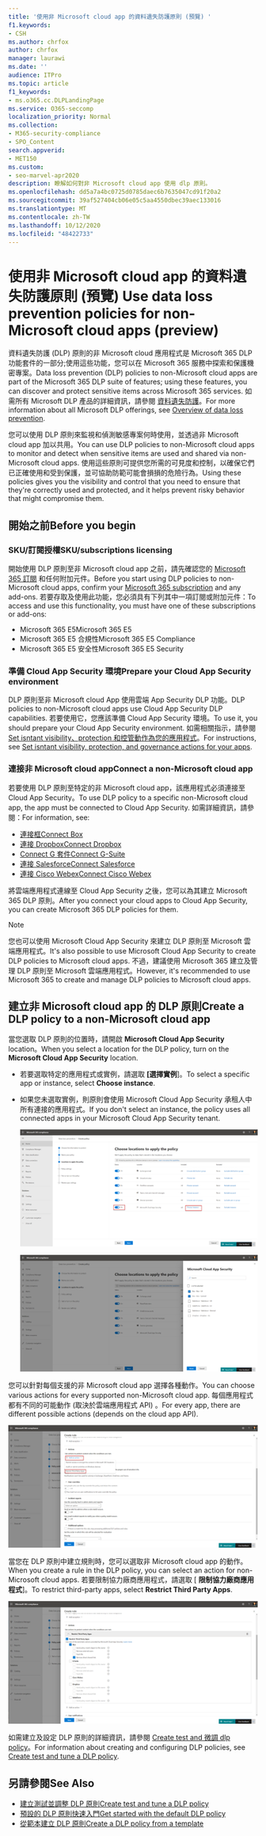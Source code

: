 ```yaml
---
title: '使用非 Microsoft cloud app 的資料遺失防護原則 (預覽) '
f1.keywords:
- CSH
ms.author: chrfox
author: chrfox
manager: laurawi
ms.date: ''
audience: ITPro
ms.topic: article
f1_keywords:
- ms.o365.cc.DLPLandingPage
ms.service: O365-seccomp
localization_priority: Normal
ms.collection:
- M365-security-compliance
- SPO_Content
search.appverid:
- MET150
ms.custom:
- seo-marvel-apr2020
description: 瞭解如何對非 Microsoft cloud app 使用 dlp 原則。
ms.openlocfilehash: dd5a7a4bc0725d0785daec6b7635047cd91f20a2
ms.sourcegitcommit: 39af527404cb06e05c5aa4550dbec39aec133016
ms.translationtype: MT
ms.contentlocale: zh-TW
ms.lasthandoff: 10/12/2020
ms.locfileid: "48422733"
---
```

# <a name="use-data-loss-prevention-policies-for-non-microsoft-cloud-apps-preview"></a><span data-ttu-id="8032c-103">使用非 Microsoft cloud app 的資料遺失防護原則 (預覽) </span><span class="sxs-lookup"><span data-stu-id="8032c-103">Use data loss prevention policies for non-Microsoft cloud apps (preview)</span></span>

<span data-ttu-id="8032c-104">資料遺失防護 (DLP) 原則的非 Microsoft cloud 應用程式是 Microsoft 365 DLP 功能套件的一部分;使用這些功能，您可以在 Microsoft 365 服務中探索和保護機密專案。</span><span class="sxs-lookup"><span data-stu-id="8032c-104">Data loss prevention (DLP) policies to non-Microsoft cloud apps are part of the Microsoft 365 DLP suite of features; using these features, you can discover and protect sensitive items across Microsoft 365 services.</span></span> <span data-ttu-id="8032c-105">如需所有 Microsoft DLP 產品的詳細資訊，請參閱 [資料遺失防護](https://docs.microsoft.com/microsoft-365/compliance/data-loss-prevention-policies?view=o365-worldwide)。</span><span class="sxs-lookup"><span data-stu-id="8032c-105">For more information about all Microsoft DLP offerings, see [Overview of data loss prevention](https://docs.microsoft.com/microsoft-365/compliance/data-loss-prevention-policies?view=o365-worldwide).</span></span>

<span data-ttu-id="8032c-106">您可以使用 DLP 原則來監視和偵測敏感專案何時使用，並透過非 Microsoft cloud app 加以共用。</span><span class="sxs-lookup"><span data-stu-id="8032c-106">You can use DLP policies to non-Microsoft cloud apps to monitor and detect when sensitive items are used and shared via non-Microsoft cloud apps.</span></span> <span data-ttu-id="8032c-107">使用這些原則可提供您所需的可見度和控制，以確保它們已正確使用和受到保護，並可協助防範可能會損損的危險行為。</span><span class="sxs-lookup"><span data-stu-id="8032c-107">Using these policies gives you the visibility and control that you need to ensure that they're correctly used and protected, and it helps prevent risky behavior that might compromise them.</span></span>

## <a name="before-you-begin"></a><span data-ttu-id="8032c-108">開始之前</span><span class="sxs-lookup"><span data-stu-id="8032c-108">Before you begin</span></span>

### <a name="skusubscriptions-licensing"></a><span data-ttu-id="8032c-109">SKU/訂閱授權</span><span class="sxs-lookup"><span data-stu-id="8032c-109">SKU/subscriptions licensing</span></span>

<span data-ttu-id="8032c-110">開始使用 DLP 原則至非 Microsoft cloud app 之前，請先確認您的 [Microsoft 365 訂閱](https://www.microsoft.com/microsoft-365/compare-microsoft-365-enterprise-plans?rtc=1) 和任何附加元件。</span><span class="sxs-lookup"><span data-stu-id="8032c-110">Before you start using DLP policies to non-Microsoft cloud apps, confirm your [Microsoft 365 subscription](https://www.microsoft.com/microsoft-365/compare-microsoft-365-enterprise-plans?rtc=1) and any add-ons.</span></span> <span data-ttu-id="8032c-111">若要存取及使用此功能，您必須具有下列其中一項訂閱或附加元件：</span><span class="sxs-lookup"><span data-stu-id="8032c-111">To access and use this functionality, you must have one of these subscriptions or add-ons:</span></span>

- <span data-ttu-id="8032c-112">Microsoft 365 E5</span><span class="sxs-lookup"><span data-stu-id="8032c-112">Microsoft 365 E5</span></span>
- <span data-ttu-id="8032c-113">Microsoft 365 E5 合規性</span><span class="sxs-lookup"><span data-stu-id="8032c-113">Microsoft 365 E5 Compliance</span></span>
- <span data-ttu-id="8032c-114">Microsoft 365 E5 安全性</span><span class="sxs-lookup"><span data-stu-id="8032c-114">Microsoft 365 E5 Security</span></span>

### <a name="prepare-your-cloud-app-security-environment"></a><span data-ttu-id="8032c-115">準備 Cloud App Security 環境</span><span class="sxs-lookup"><span data-stu-id="8032c-115">Prepare your Cloud App Security environment</span></span>

<span data-ttu-id="8032c-116">DLP 原則至非 Microsoft cloud App 使用雲端 App Security DLP 功能。</span><span class="sxs-lookup"><span data-stu-id="8032c-116">DLP policies to non-Microsoft cloud apps use Cloud App Security DLP capabilities.</span></span> <span data-ttu-id="8032c-117">若要使用它，您應該準備 Cloud App Security 環境。</span><span class="sxs-lookup"><span data-stu-id="8032c-117">To use it, you should prepare your Cloud App Security environment.</span></span> <span data-ttu-id="8032c-118">如需相關指示，請參閱 [Set isntant visibility、protection 和控管動作為您的應用程式](https://docs.microsoft.com/cloud-app-security/getting-started-with-cloud-app-security#step-1-set-instant-visibility-protection-and-governance-actions-for-your-apps)。</span><span class="sxs-lookup"><span data-stu-id="8032c-118">For instructions, see [Set isntant visibility, protection, and governance actions for your apps](https://docs.microsoft.com/cloud-app-security/getting-started-with-cloud-app-security#step-1-set-instant-visibility-protection-and-governance-actions-for-your-apps).</span></span>

### <a name="connect-a-non-microsoft-cloud-app"></a><span data-ttu-id="8032c-119">連接非 Microsoft cloud app</span><span class="sxs-lookup"><span data-stu-id="8032c-119">Connect a non-Microsoft cloud app</span></span>

<span data-ttu-id="8032c-120">若要使用 DLP 原則至特定的非 Microsoft cloud app，該應用程式必須連接至 Cloud App Security。</span><span class="sxs-lookup"><span data-stu-id="8032c-120">To use DLP policy to a specific non-Microsoft cloud app, the app must be connected to Cloud App Security.</span></span> <span data-ttu-id="8032c-121">如需詳細資訊，請參閱：</span><span class="sxs-lookup"><span data-stu-id="8032c-121">For information, see:</span></span>

- [<span data-ttu-id="8032c-122">連接框</span><span class="sxs-lookup"><span data-stu-id="8032c-122">Connect Box</span></span>](https://docs.microsoft.com/cloud-app-security/connect-box-to-microsoft-cloud-app-security)
- [<span data-ttu-id="8032c-123">連接 Dropbox</span><span class="sxs-lookup"><span data-stu-id="8032c-123">Connect Dropbox</span></span>](https://docs.microsoft.com/cloud-app-security/connect-dropbox-to-microsoft-cloud-app-security)
- [<span data-ttu-id="8032c-124">Connect G 套件</span><span class="sxs-lookup"><span data-stu-id="8032c-124">Connect G-Suite</span></span>](https://docs.microsoft.com/cloud-app-security/connect-google-apps-to-microsoft-cloud-app-security)
- [<span data-ttu-id="8032c-125">連接 Salesforce</span><span class="sxs-lookup"><span data-stu-id="8032c-125">Connect Salesforce</span></span>](https://docs.microsoft.com/cloud-app-security/connect-salesforce-to-microsoft-cloud-app-security)
- [<span data-ttu-id="8032c-126">連接 Cisco Webex</span><span class="sxs-lookup"><span data-stu-id="8032c-126">Connect Cisco Webex</span></span>](https://docs.microsoft.com/cloud-app-security/connect-webex-to-microsoft-cloud-app-security)

<span data-ttu-id="8032c-127">將雲端應用程式連線至 Cloud App Security 之後，您可以為其建立 Microsoft 365 DLP 原則。</span><span class="sxs-lookup"><span data-stu-id="8032c-127">After you connect your cloud apps to Cloud App Security, you can create Microsoft 365 DLP policies for them.</span></span>

>[!NOTE]
><span data-ttu-id="8032c-128">您也可以使用 Microsoft Cloud App Security 來建立 DLP 原則至 Microsoft 雲端應用程式。</span><span class="sxs-lookup"><span data-stu-id="8032c-128">It's also possible to use Microsoft Cloud App Security to create DLP policies to Microsoft cloud apps.</span></span> <span data-ttu-id="8032c-129">不過，建議使用 Microsoft 365 建立及管理 DLP 原則至 Microsoft 雲端應用程式。</span><span class="sxs-lookup"><span data-stu-id="8032c-129">However, it's recommended to use Microsoft 365 to create and manage DLP policies to Microsoft cloud apps.</span></span>

## <a name="create-a-dlp-policy-to-a-non-microsoft-cloud-app"></a><span data-ttu-id="8032c-130">建立非 Microsoft cloud app 的 DLP 原則</span><span class="sxs-lookup"><span data-stu-id="8032c-130">Create a DLP policy to a non-Microsoft cloud app</span></span>

<span data-ttu-id="8032c-131">當您選取 DLP 原則的位置時，請開啟 **Microsoft Cloud App Security** location。</span><span class="sxs-lookup"><span data-stu-id="8032c-131">When you select a location for the DLP policy, turn on the **Microsoft Cloud App Security** location.</span></span>

- <span data-ttu-id="8032c-132">若要選取特定的應用程式或實例，請選取 **[選擇實例**]。</span><span class="sxs-lookup"><span data-stu-id="8032c-132">To select a specific app or instance, select **Choose instance**.</span></span>
- <span data-ttu-id="8032c-133">如果您未選取實例，則原則會使用 Microsoft Cloud App Security 承租人中所有連接的應用程式。</span><span class="sxs-lookup"><span data-stu-id="8032c-133">If you don't select an instance, the policy uses all connected apps in your Microsoft Cloud App Security tenant.</span></span>

   ![套用原則的位置](../media/1-dlp-non-microsoft-cloud-app-choose-instance.png)

   ![Box-US 和 Box-General](../media/2-dlp-non-microsoft-cloud-app-box.png)

<span data-ttu-id="8032c-136">您可以針對每個支援的非 Microsoft cloud app 選擇各種動作。</span><span class="sxs-lookup"><span data-stu-id="8032c-136">You can choose various actions for every supported non-Microsoft cloud app.</span></span> <span data-ttu-id="8032c-137">每個應用程式都有不同的可能動作 (取決於雲端應用程式 API) 。</span><span class="sxs-lookup"><span data-stu-id="8032c-137">For every app, there are different possible actions (depends on the cloud app API).</span></span>

![建立規則](../media/3-dlp-non-microsoft-cloud-app-create-rule.png)

<span data-ttu-id="8032c-139">當您在 DLP 原則中建立規則時，您可以選取非 Microsoft cloud app 的動作。</span><span class="sxs-lookup"><span data-stu-id="8032c-139">When you create a rule in the DLP policy, you can select an action for non-Microsoft cloud apps.</span></span> <span data-ttu-id="8032c-140">若要限制協力廠商應用程式，請選取 [ **限制協力廠商應用程式**]。</span><span class="sxs-lookup"><span data-stu-id="8032c-140">To restrict third-party apps, select **Restrict Third Party Apps**.</span></span>

![限制協力廠商應用程式](../media/4-dlp-non-microsoft-cloud-app-restrict-third-party-apps.png)

<span data-ttu-id="8032c-142">如需建立及設定 DLP 原則的詳細資訊，請參閱 [Create test and 微調 dlp policy](https://docs.microsoft.com/microsoft-365/compliance/create-test-tune-dlp-policy?view=o365-worldwide)。</span><span class="sxs-lookup"><span data-stu-id="8032c-142">For information about creating and configuring DLP policies, see [Create test and tune a DLP policy](https://docs.microsoft.com/microsoft-365/compliance/create-test-tune-dlp-policy?view=o365-worldwide).</span></span>

## <a name="see-also"></a><span data-ttu-id="8032c-143">另請參閱</span><span class="sxs-lookup"><span data-stu-id="8032c-143">See Also</span></span>

- [<span data-ttu-id="8032c-144">建立測試並調整 DLP 原則</span><span class="sxs-lookup"><span data-stu-id="8032c-144">Create test and tune a DLP policy</span></span>](https://docs.microsoft.com/microsoft-365/compliance/create-test-tune-dlp-policy?view=o365-worldwide)
- [<span data-ttu-id="8032c-145">預設的 DLP 原則快速入門</span><span class="sxs-lookup"><span data-stu-id="8032c-145">Get started with the default DLP policy</span></span>](https://docs.microsoft.com/microsoft-365/compliance/get-started-with-the-default-dlp-policy?view=o365-worldwide)
- [<span data-ttu-id="8032c-146">從範本建立 DLP 原則</span><span class="sxs-lookup"><span data-stu-id="8032c-146">Create a DLP policy from a template</span></span>](https://docs.microsoft.com/microsoft-365/compliance/create-a-dlp-policy-from-a-template?view=o365-worldwide)
